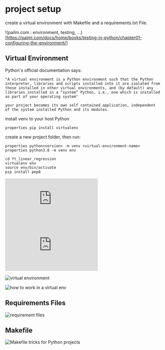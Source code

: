 # project setup

create a virtual environment with Makefile and a requirements.txt File.

!(pailm.com : environment, testing, ...)[https://paiml.com/docs/home/books/testing-in-python/chapter01-configuring-the-environment/]
## Virtual Environment

Python's official documentation says:

    "A virtual environment is a Python environment such that the Python interpreter, libraries and scripts installed into it are isolated from those installed in other virtual environments, and (by default) any libraries installed in a “system” Python, i.e., one which is installed as part of your operating system"

``` your project becomes its own self contained application, independent of the system installed Python and its modules. ```

 install venv to your host Python

```properties pip install virtualenv```

create a new project folder, then run:

```properties python<version> -m venv <virtual-environment-name>```
```properties python3.8 -m venv env```

```shell
cd ft_linear_regression
virtualenv env
source env/bin/activate
pip install pep8
```

![guide to python virtualenv](https://python-guide-pt-br.readthedocs.io/fr/latest/dev/virtualenvs.html)
![docs.python.org : venv](https://docs.python.org/fr/3/library/venv.html)

![virtual environment](https://www.freecodecamp.org/news/how-to-setup-virtual-environments-in-python/)

![how to work in a virtual env](https://realpython.com/python-virtual-environments-a-primer/#how-can-you-work-with-a-python-virtual-environment)

## Requirements Files

![requirement files](https://pip.pypa.io/en/latest/user_guide/#requirements-files)

## Makefile

![Makefile tricks for Python projects](https://ricardoanderegg.com/posts/makefile-python-project-tricks/)
